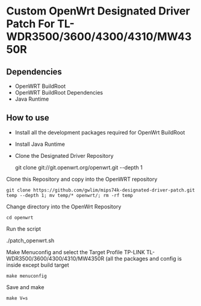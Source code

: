 Custom OpenWrt Designated Driver Patch For TL-WDR3500/3600/4300/4310/MW4350R
============================================================================

Dependencies
------------

* OpenWRT BuildRoot
* OpenWRT BuildRoot Dependencies
* Java Runtime

How to use
----------

* Install all the development packages required for OpenWrt BuildRoot
* Install Java Runtime
* Clone the Designated Driver Repository

    git clone git://git.openwrt.org/openwrt.git --depth 1

Clone this Repository and copy into the OpenWRT repository

    git clone https://github.com/gwlim/mips74k-designated-driver-patch.git temp --depth 1; mv temp/* openwrt/; rm -rf temp

Change directory into the OpenWrt Repository

    cd openwrt

Run the script

./patch_openwrt.sh

Make Menuconfig and select the Target Profile TP-LINK TL-WDR3500/3600/4300/4310/MW4350R (all the packages and config is inside except build target

    make menuconfig

Save and make

    make V=s
